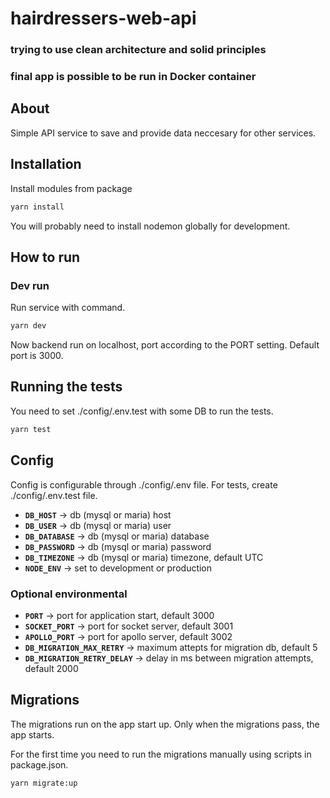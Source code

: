 # hairdressers-web-api
### trying to use clean architecture and solid principles
### final app is possible to be run in Docker container

## About

Simple API service to save and provide data neccesary for other services.

## Installation

Install modules from package

```sh
yarn install
```

You will probably need to install nodemon globally for development.

## How to run

### Dev run

Run service with command.

```sh
yarn dev
```

Now backend run on localhost, port according to the PORT setting.
Default port is 3000.

## Running the tests

You need to set ./config/.env.test with some DB to run the tests.

```sh
yarn test
```

## Config

Config is configurable through ./config/.env file.
For tests, create ./config/.env.test file.

* **`DB_HOST`** -> db (mysql or maria) host
* **`DB_USER`** -> db (mysql or maria) user
* **`DB_DATABASE`** -> db (mysql or maria) database
* **`DB_PASSWORD`** -> db (mysql or maria) password
* **`DB_TIMEZONE`** -> db (mysql or maria) timezone, default UTC
* **`NODE_ENV`** -> set to development or production

### Optional environmental

* **`PORT`** -> port for application start, default 3000
* **`SOCKET_PORT`** -> port for socket server, default 3001
* **`APOLLO_PORT`** -> port for apollo server, default 3002
* **`DB_MIGRATION_MAX_RETRY`** -> maximum attepts for migration db, default 5
* **`DB_MIGRATION_RETRY_DELAY`** -> delay in ms between migration attempts, default 2000

## Migrations

The migrations run on the app start up. Only when the migrations pass, the app starts.

For the first time you need to run the migrations manually using scripts in package.json.

```sh
yarn migrate:up
```
